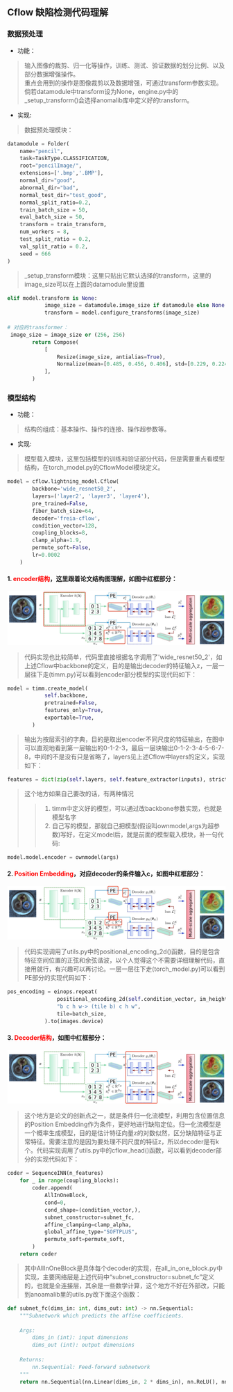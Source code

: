 ## Cflow 缺陷检测代码理解
### 数据预处理
* 功能：  
> 输入图像的裁剪、归一化等操作，训练、测试、验证数据的划分比例、以及部分数据增强操作。  
> 重点会用到的操作是图像裁剪以及数据增强，可通过transform参数实现。倘若datamodule中transform设为None，engine.py中的_setup_transform()会选择anomalib库中定义好的transform。
* 实现:
> 数据预处理模块：
```python
datamodule = Folder(
    name="pencil",
    task=TaskType.CLASSIFICATION,
    root="pencilImage/",
    extensions=['.bmp','.BMP'],
    normal_dir="good",
    abnormal_dir="bad",
    normal_test_dir="test_good",
    normal_split_ratio=0.2,
    train_batch_size = 50,
    eval_batch_size = 50,
    transform = train_transform,
    num_workers = 8,
    test_split_ratio = 0.2,
    val_split_ratio = 0.2,
    seed = 666    
)
```
> _setup_transform模块：这里只贴出它默认选择的transform，这里的image_size可以在上面的datamodule里设置
```python
elif model.transform is None:
            image_size = datamodule.image_size if datamodule else None
            transform = model.configure_transforms(image_size)

# 对应的transformer：
 image_size = image_size or (256, 256)
        return Compose(
            [
                Resize(image_size, antialias=True),
                Normalize(mean=[0.485, 0.456, 0.406], std=[0.229, 0.224, 0.225]),
            ],
        )
```
### 模型结构
* 功能：  
> 结构的组成：基本操作、操作的连接、操作超参数等。  

* 实现:
> 模型载入模块，这里包括模型的训练和验证部分代码，但是需要重点看模型结构，在torch_model.py的CflowModel模块定义。
```python
model = cflow.lightning_model.Cflow(
        backbone='wide_resnet50_2',
        layers=('layer2', 'layer3', 'layer4'),
        pre_trained=False,
        fiber_batch_size=64,
        decoder='freia-cflow',
        condition_vector=128,
        coupling_blocks=8,
        clamp_alpha=1.9,
        permute_soft=False,
        lr=0.0002
    )
```
#### 1. <font color=red>encoder结构</font>，这里跟着论文结构图理解，如图中红框部分：  
![PE](https://github.com/Bpumpkin/Code-Understand/blob/main/cflow/fig/encoder.jpg "Position Embedding")
> 代码实现也比较简单，代码里直接根据名字调用了'wide_resnet50_2'，如上述Cflow中backbone的定义，目的是输出decoder的特征输入z，一层一层往下走(timm.py)可以看到encoder部分模型的实现代码如下：
```python
model = timm.create_model(
            self.backbone,
            pretrained=False,
            features_only=True,
            exportable=True,
        )
```
> 输出为按层索引的字典，目的是取出encoder不同尺度的特征输出，在图中可以直观地看到第一层输出的0-1-2-3，最后一层块输出0-1-2-3-4-5-6-7-8，中间的不是没有只是省略了，layers见上述Cflow中layers的定义，实现如下：
```python
features = dict(zip(self.layers, self.feature_extractor(inputs), strict=True))
```
> 这个地方如果自己要改的话，有两种情况
>> 1. timm中定义好的模型，可以通过改backbone参数实现，也就是模型名字  
>> 2. 自己写的模型，那就自己把模型(假设叫ownmodel,args为超参数)写好，在定义model后，就是前面的模型载入模块，补一句代码:
```python
model.model.encoder = ownmodel(args)
```
#### 2. <font color=red>Position Embedding</font>，对应decoder的条件输入c，如图中红框部分：  
![encoder](https://github.com/Bpumpkin/Code-Understand/blob/main/cflow/fig/PE.jpg "Encoder")
> 代码实现调用了utils.py中的positional_encoding_2d()函数，目的是包含特征空间位置的正弦和余弦谐波，以个人觉得这个不需要详细理解代码，直接用就行，有兴趣可以再讨论。一层一层往下走(torch_model.py)可以看到PE部分的实现代码如下：
```python
pos_encoding = einops.repeat(
                positional_encoding_2d(self.condition_vector, im_height, im_width).unsqueeze(0),
                "b c h w-> (tile b) c h w",
                tile=batch_size,
            ).to(images.device)
```
#### 3. <font color=red>Decoder结构</font>，如图中红框部分：  
![decoder](https://github.com/Bpumpkin/Code-Understand/blob/main/cflow/fig/decoder.jpg "Decoder")
> 这个地方是论文的创新点之一，就是条件归一化流模型，利用包含位置信息的Position Embedding作为条件，更好地进行缺陷定位。归一化流模型是一个概率生成模型，目的是估计特征向量z的对数似然，区分缺陷特征与正常特征。需要注意的是因为要处理不同尺度的特征z，所以decoder是有k个。代码实现调用了utils.py中的cflow_head()函数，可以看到decoder部分的实现代码如下：
```python
coder = SequenceINN(n_features)
    for _ in range(coupling_blocks):
        coder.append(
            AllInOneBlock,
            cond=0,
            cond_shape=(condition_vector,),
            subnet_constructor=subnet_fc,
            affine_clamping=clamp_alpha,
            global_affine_type="SOFTPLUS",
            permute_soft=permute_soft,
        )
    return coder
```
> 其中AllInOneBlock是具体每个decoder的实现，在all_in_one_block.py中实现，主要网络层是上述代码中“subnet_constructor=subnet_fc”定义的，也就是全连接层，其余是一些数学计算，这个地方不好在外部改，只能到anoamalib里的utils.py改下面这个函数：
```python
def subnet_fc(dims_in: int, dims_out: int) -> nn.Sequential:
    """Subnetwork which predicts the affine coefficients.

    Args:
        dims_in (int): input dimensions
        dims_out (int): output dimensions

    Returns:
        nn.Sequential: Feed-forward subnetwork
    """
    return nn.Sequential(nn.Linear(dims_in, 2 * dims_in), nn.ReLU(), nn.Linear(2 * dims_in, dims_out))
```
